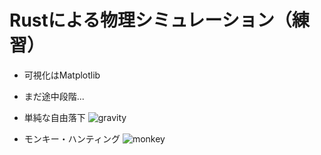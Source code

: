 # Rustによる物理シミュレーション（練習）

- 可視化はMatplotlib
- まだ途中段階...

- 単純な自由落下
![gravity](https://github.com/user-attachments/assets/bb7712b5-8bbc-4a4f-81a1-6ddeac05138a)

- モンキー・ハンティング
![monkey](https://github.com/user-attachments/assets/8bafe7be-49c5-4b43-9a32-e4a8139fe9f6)


